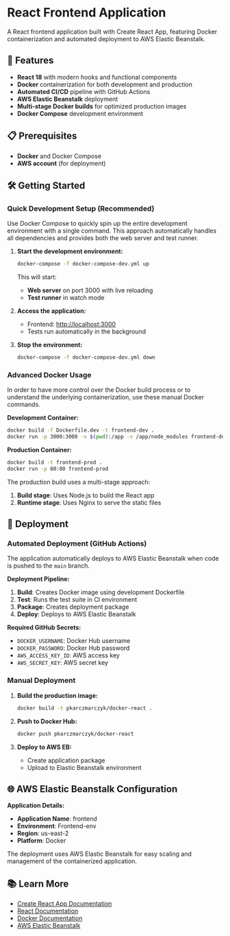 # React Frontend Application

A React frontend application built with Create React App, featuring Docker containerization and automated deployment to AWS Elastic Beanstalk.

## 🚀 Features

- **React 18** with modern hooks and functional components
- **Docker** containerization for both development and production
- **Automated CI/CD** pipeline with GitHub Actions
- **AWS Elastic Beanstalk** deployment
- **Multi-stage Docker builds** for optimized production images
- **Docker Compose** development environment

## 📋 Prerequisites

- **Docker** and Docker Compose
- **AWS account** (for deployment)

## 🛠️ Getting Started

### Quick Development Setup (Recommended)

Use Docker Compose to quickly spin up the entire development environment with a single command. This approach automatically handles all dependencies and provides both the web server and test runner.

1. **Start the development environment:**
   ```bash
   docker-compose -f docker-compose-dev.yml up
   ```

   This will start:
   - **Web server** on port 3000 with live reloading
   - **Test runner** in watch mode

2. **Access the application:**
   - Frontend: [http://localhost:3000](http://localhost:3000)
   - Tests run automatically in the background

3. **Stop the environment:**
   ```bash
   docker-compose -f docker-compose-dev.yml down
   ```

### Advanced Docker Usage

In order to have more control over the Docker build process or to understand the underlying containerization, use these manual Docker commands.

**Development Container:**
```bash
docker build -f Dockerfile.dev -t frontend-dev .
docker run -p 3000:3000 -v $(pwd):/app -v /app/node_modules frontend-dev
```

**Production Container:**
```bash
docker build -t frontend-prod .
docker run -p 80:80 frontend-prod
```

The production build uses a multi-stage approach:
1. **Build stage**: Uses Node.js to build the React app
2. **Runtime stage**: Uses Nginx to serve the static files

## 🚀 Deployment

### Automated Deployment (GitHub Actions)

The application automatically deploys to AWS Elastic Beanstalk when code is pushed to the `main` branch.

**Deployment Pipeline:**
1. **Build**: Creates Docker image using development Dockerfile
2. **Test**: Runs the test suite in CI environment
3. **Package**: Creates deployment package
4. **Deploy**: Deploys to AWS Elastic Beanstalk

**Required GitHub Secrets:**
- `DOCKER_USERNAME`: Docker Hub username
- `DOCKER_PASSWORD`: Docker Hub password  
- `AWS_ACCESS_KEY_ID`: AWS access key
- `AWS_SECRET_KEY`: AWS secret key

### Manual Deployment

1. **Build the production image:**
   ```bash
   docker build -t pkarczmarczyk/docker-react .
   ```

2. **Push to Docker Hub:**
   ```bash
   docker push pkarczmarczyk/docker-react
   ```

3. **Deploy to AWS EB:**
   - Create application package
   - Upload to Elastic Beanstalk environment

## 🌐 AWS Elastic Beanstalk Configuration

**Application Details:**
- **Application Name**: frontend
- **Environment**: Frontend-env
- **Region**: us-east-2
- **Platform**: Docker

The deployment uses AWS Elastic Beanstalk for easy scaling and management of the containerized application.

## 📚 Learn More

- [Create React App Documentation](https://facebook.github.io/create-react-app/docs/getting-started)
- [React Documentation](https://reactjs.org/)
- [Docker Documentation](https://docs.docker.com/)
- [AWS Elastic Beanstalk](https://aws.amazon.com/elasticbeanstalk/)
